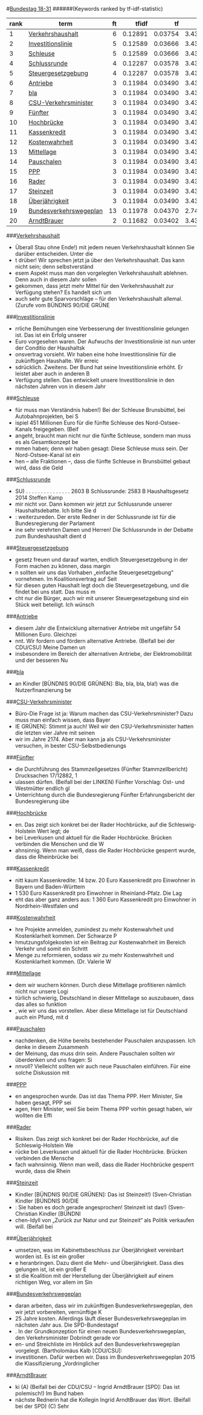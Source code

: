 #<a href='http://dip21.bundestag.de/dip21/btp/18/18031.pdf' target='x'>Bundestag 18-31</a> 
######(Keywords ranked by tf-idf-statistic) 

rank | term | ft | tfidf | tf | idf
--- | --- | ---: | ---: | ---: | ---:
1 | [Verkehrshaushalt](#verkehrshaushalt) | 6 | 0.12891 | 0.03754 | 3.43399
2 | [Investitionslinie](#investitionslinie) | 5 | 0.12589 | 0.03666 | 3.43399
3 | [Schleuse](#schleuse) | 5 | 0.12589 | 0.03666 | 3.43399
4 | [Schlussrunde](#schlussrunde) | 4 | 0.12287 | 0.03578 | 3.43399
5 | [Steuergesetzgebung](#steuergesetzgebung) | 4 | 0.12287 | 0.03578 | 3.43399
6 | [Antriebe](#antriebe) | 3 | 0.11984 | 0.03490 | 3.43399
7 | [bla](#bla) | 3 | 0.11984 | 0.03490 | 3.43399
8 | [CSU-Verkehrsminister](#csu-verkehrsminister) | 3 | 0.11984 | 0.03490 | 3.43399
9 | [Fünfter](#fünfter) | 3 | 0.11984 | 0.03490 | 3.43399
10 | [Hochbrücke](#hochbrücke) | 3 | 0.11984 | 0.03490 | 3.43399
11 | [Kassenkredit](#kassenkredit) | 3 | 0.11984 | 0.03490 | 3.43399
12 | [Kostenwahrheit](#kostenwahrheit) | 3 | 0.11984 | 0.03490 | 3.43399
13 | [Mittellage](#mittellage) | 3 | 0.11984 | 0.03490 | 3.43399
14 | [Pauschalen](#pauschalen) | 3 | 0.11984 | 0.03490 | 3.43399
15 | [PPP](#ppp) | 3 | 0.11984 | 0.03490 | 3.43399
16 | [Rader](#rader) | 3 | 0.11984 | 0.03490 | 3.43399
17 | [Steinzeit](#steinzeit) | 3 | 0.11984 | 0.03490 | 3.43399
18 | [Überjährigkeit](#überjährigkeit) | 3 | 0.11984 | 0.03490 | 3.43399
19 | [Bundesverkehrswegeplan](#bundesverkehrswegeplan) | 13 | 0.11978 | 0.04370 | 2.74084
20 | [ArndtBrauer](#arndtbrauer) | 2 | 0.11682 | 0.03402 | 3.43399 

###[Verkehrshaushalt](#bundestag-18-31)

* Überall Stau ohne Ende!) mit jedem neuen Verkehrshaushalt können Sie darüber entscheiden. Unter die
* t drüber! Wir sprechen jetzt ja über den Verkehrshaushalt. Das kann nicht sein; denn selbstverständ
* esem Aspekt muss man den vorgelegten Verkehrshaushalt ablehnen. Denn auch in diesem Jahr sollen
* gekommen, dass jetzt mehr Mittel für den Verkehrshaushalt zur Verfügung stehen? Es handelt sich um 
*  auch sehr gute Sparvorschläge – für den Verkehrshaushalt allemal. (Zurufe vom BÜNDNIS 90/DIE GRÜNE 

###[Investitionslinie](#bundestag-18-31)

* rrliche Bemühungen eine Verbesserung der Investitionslinie gelungen ist. Das ist ein Erfolg unserer 
*  Euro vorgesehen waren. Der Aufwuchs der Investitionslinie ist nun unter der Conditio der Haushaltsk
* onsvertrag vorsieht. Wir haben eine hohe Investitionslinie für die zukünftigen Haushalte. Wir erreic
* sdrücklich. Zweitens. Der Bund hat seine Investitionslinie erhöht. Er leistet aber auch in anderen B
* Verfügung stellen. Das entwickelt unsere Investitionslinie in den nächsten Jahren von in diesem Jahr 

###[Schleuse](#bundestag-18-31)

* für muss man Verständnis haben!) Bei der Schleuse Brunsbüttel, bei Autobahnprojekten, bei S
* ispiel 451 Millionen Euro für die fünfte Schleuse des Nord-Ostsee-Kanals freigegeben. (Beif
* angeht, braucht man nicht nur die fünfte Schleuse, sondern man muss es als Gesamtkonzept be
* mmen haben; denn wir haben gesagt: Diese Schleuse muss sein. Der Nord-Ostsee-Kanal ist ein 
* hen – alle Fraktionen –, dass die fünfte Schleuse in Brunsbüttel gebaut wird, dass die Geld 

###[Schlussrunde](#bundestag-18-31)

* SU) . . . . . . . . . . . . . . . 2603 B Schlussrunde: 2583 B Haushaltsgesetz 2014 Steffen Kamp
* mir nicht vor. Dann kommen wir jetzt zur Schlussrunde unserer Haushaltsdebatte. Ich bitte Sie d
* : weiterzureden. Der erste Redner in der Schlussrunde ist für die Bundesregierung der Parlament
* ine sehr verehrten Damen und Herren! Die Schlussrunde in der Debatte zum Bundeshaushalt dient d 

###[Steuergesetzgebung](#bundestag-18-31)

* gesetz freuen und darauf warten, endlich Steuergesetzgebung in der Form machen zu können, dass margin
* n sollten wir uns das Vorhaben „einfache Steuergesetzgebung“ vornehmen. Im Koalitionsvertrag auf Seit
*  für diesen guten Haushalt legt doch die Steuergesetzgebung, und die findet bei uns statt. Das muss m
* cht nur die Bürger, auch wir mit unserer Steuergesetzgebung sind ein Stück weit beteiligt. Ich wünsch 

###[Antriebe](#bundestag-18-31)

* diesem Jahr die Entwicklung alternativer Antriebe mit ungefähr 54 Millionen Euro. Gleichzei
* nnt. Wir fordern und fördern alternative Antriebe. (Beifall bei der CDU/CSU) Meine Damen un
* insbesondere im Bereich der alternativen Antriebe, der Elektromobilität und der besseren Nu 

###[bla](#bundestag-18-31)

* an Kindler [BÜNDNIS 90/DIE GRÜNEN]: Bla, bla, bla, bla!) was die Nutzerfinanzierung be 

###[CSU-Verkehrsminister](#bundestag-18-31)

* Büro-Die  Frage ist ja: Warum machen das CSU-Verkehrsminister? Dazu muss man einfach wissen, dass Bayer
* IE GRÜNEN]: Stimmt ja auch! Weil wir den CSU-Verkehrsminister hatten die letzten vier Jahre mit seinen 
*  wir im Jahre 2174. Aber man kann ja als CSU-Verkehrsminister versuchen, in bester CSU-Selbstbedienungs 

###[Fünfter](#bundestag-18-31)

*  die Durchführung des Stammzellgesetzes (Fünfter Stammzellbericht) Drucksachen 17/12882, 1
* ulassen dürfen. (Beifall bei der LINKEN) Fünfter Vorschlag: Ost- und Westmütter endlich gl
*  Unterrichtung durch die Bundesregierung Fünfter Erfahrungsbericht der Bundesregierung übe 

###[Hochbrücke](#bundestag-18-31)

* en. Das zeigt sich konkret bei der Rader Hochbrücke, auf die Schleswig-Holstein Wert legt; de
* bei Leverkusen und aktuell für die Rader Hochbrücke. Brücken verbinden die Menschen und die W
* ahnsinnig. Wenn man weiß, dass die Rader Hochbrücke gesperrt wurde, dass die Rheinbrücke bei  

###[Kassenkredit](#bundestag-18-31)

* nitt kaum Kassenkredite: 14 bzw. 20 Euro Kassenkredit pro Einwohner in Bayern und Baden-Württem
*  1 530 Euro Kassenkredit pro Einwohner in Rheinland-Pfalz. Die Lag
* eht das aber ganz anders aus: 1 360 Euro Kassenkredit pro Einwohner in Nordrhein-Westfalen und  

###[Kostenwahrheit](#bundestag-18-31)

* hre Projekte anmelden, zumindest zu mehr Kostenwahrheit und Kostenklarheit kommen. Der Schwarze P
* hmutzungsfolgekosten ist ein Beitrag zur Kostenwahrheit im Bereich Verkehr und somit ein Schritt 
* Menge zu reformieren, sodass wir zu mehr Kostenwahrheit und Kostenklarheit kommen. (Dr. Valerie W 

###[Mittellage](#bundestag-18-31)

* dem wir wuchern können. Durch diese Mittellage profitieren nämlich nicht nur unsere Logi
* türlich schwierig, Deutschland in dieser Mittellage so auszubauen, dass das alles so funktion
* , wie wir uns das vorstellen. Aber diese Mittellage ist für Deutschland auch ein Pfund, mit d 

###[Pauschalen](#bundestag-18-31)

* nachdenken, die Höhe bereits bestehender Pauschalen anzupassen. Ich denke in diesem Zusammenh
*  der Meinung, das muss drin sein. Andere Pauschalen sollten wir überdenken und uns fragen: Si
* nnvoll? Vielleicht sollten wir auch neue Pauschalen einführen. Für eine solche Diskussion mit 

###[PPP](#bundestag-18-31)

* en angesprochen wurde. Das ist das Thema PPP. Herr Minister, Sie haben gesagt, PPP sei
* agen, Herr Minister, weil Sie beim Thema PPP vorhin gesagt haben, wir wollten die Effi 

###[Rader](#bundestag-18-31)

*  Risiken. Das zeigt sich konkret bei der Rader Hochbrücke, auf die Schleswig-Holstein We
* rücke bei Leverkusen und aktuell für die Rader Hochbrücke. Brücken verbinden die Mensche
* fach wahnsinnig. Wenn man weiß, dass die Rader Hochbrücke gesperrt wurde, dass die Rhein 

###[Steinzeit](#bundestag-18-31)

* Kindler [BÜNDNIS 90/DIE GRÜNEN]: Das ist Steinzeit!) (Sven-Christian Kindler [BÜNDNIS 90/DIE
* : Sie haben es doch gerade angesprochen! Steinzeit ist das!) (Sven-Christian Kindler [BÜNDNI
* chen-Idyll von „Zurück zur Natur und zur Steinzeit“ als Politik verkaufen will. (Beifall bei 

###[Überjährigkeit](#bundestag-18-31)

*  umsetzen, was im Kabinettsbeschluss zur Überjährigkeit vereinbart worden ist. Es ist ein großer 
* e heranbringen. Dazu dient die Mehr- und Überjährigkeit. Dass dies gelungen ist, ist ein großer E
* st die Koalition mit der Herstellung der Überjährigkeit auf einem richtigen Weg, vor allem im Sin 

###[Bundesverkehrswegeplan](#bundestag-18-31)

*  daran arbeiten, dass wir im zukünftigen Bundesverkehrswegeplan, den wir jetzt vorbereiten, vernünftige K
* 25 Jahre kosten. Allerdings läuft dieser Bundesverkehrswegeplan im nächsten Jahr aus. Die SPD-Bundestagsf
* . In der Grundkonzeption für einen neuen Bundesverkehrswegeplan, den Verkehrsminister Dobrindt gerade vor
* en- und Streichliste im Hinblick auf den Bundesverkehrswegeplan vorgelegt. (Bartholomäus Kalb [CDU/CSU]: 
* investitionen. Dafür werben wir. Dass im Bundesverkehrswegeplan 2015 die Klassifizierung „Vordringlicher  

###[ArndtBrauer](#bundestag-18-31)

* ki (A) (Beifall bei der CDU/CSU – Ingrid ArndtBrauer [SPD]: Das ist polemisch!) Im Bund haben 
* nächste Rednerin hat die Kollegin Ingrid ArndtBrauer das Wort. (Beifall bei der SPD) (C) Sehr  

